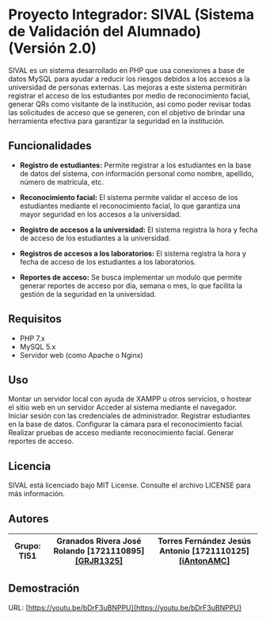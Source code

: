 # Proyecto Integrador: SIVAL (Sistema de Validación del Alumnado) (Versión 2.0)

SIVAL es un sistema desarrollado en PHP que usa conexiones a base de datos MySQL para ayudar a reducir los riesgos debidos a los accesos a la universidad de personas externas. Las mejoras a este sistema permitirán registrar el acceso de los estudiantes por medio de reconocimiento facial, generar QRs como visitante de la institución, así como poder revisar todas las solicitudes de acceso que se generen, con el objetivo de brindar una herramienta efectiva para garantizar la seguridad en la institución.


## Funcionalidades
- **Registro de estudiantes:** Permite registrar a los estudiantes en la base de datos del sistema, con información personal como nombre, apellido, número de matrícula, etc.

- **Reconocimiento facial:** El sistema permite validar el acceso de los estudiantes mediante el reconocimiento facial, lo que garantiza una mayor seguridad en los accesos a la universidad.

- **Registro de accesos a la universidad:** El sistema registra la hora y fecha de acceso de los estudiantes a la universidad.

- **Registros de accesos a los laboratorios:** El sistema registra la hora y fecha de acceso de los estudiantes a los laboratorios.

- **Reportes de acceso:** Se busca implementar un modulo que permite generar reportes de acceso por día, semana o mes, lo que facilita la gestión de la seguridad en la universidad.

## Requisitos
- PHP 7.x
- MySQL 5.x
- Servidor web (como Apache o Nginx)

## Uso
Montar un servidor local con ayuda de XAMPP u otros servicios, o hostear el sitio web en un servidor
Acceder al sistema mediante el navegador.
Iniciar sesión con las credenciales de administrador.
Registrar estudiantes en la base de datos.
Configurar la cámara para el reconocimiento facial.
Realizar pruebas de acceso mediante reconocimiento facial.
Generar reportes de acceso.

## Licencia
SIVAL está licenciado bajo MIT License. Consulte el archivo LICENSE para más información.

## Autores
| Grupo: TI51 | Granados Rivera José Rolando [1721110895] [[GRJR1325]](https://github.com/GRJR1325) | Torres Fernández Jesús Antonio [1721110125] [[iAntonAMC]](https://github.com/iAntonAMC) |
| ----------- | -------------------------------------------------------------------------------- | -------------------------------------------------------------------------------- |  

## Demostración
URL: [https://youtu.be/bDrF3uBNPPU](https://youtu.be/bDrF3uBNPPU)
